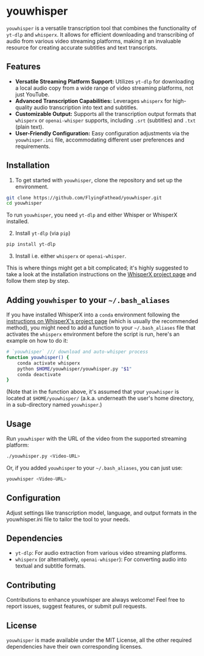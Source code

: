 # youwhisper
`youwhisper` is a versatile transcription tool that combines the functionality of `yt-dlp` and `whisperx`. It allows for efficient downloading and transcribing of audio from various video streaming platforms, making it an invaluable resource for creating accurate subtitles and text transcripts.

## Features

- **Versatile Streaming Platform Support:** Utilizes `yt-dlp` for downloading a local audio copy from a wide range of video streaming platforms, not just YouTube.
- **Advanced Transcription Capabilities:** Leverages `whisperx` for high-quality audio transcription into text and subtitles.
- **Customizable Output:** Supports all the transcription output formats that `whisperx` or `openai-whisper` supports, including `.srt` (subtitles) and `.txt` (plain text).
- **User-Friendly Configuration:** Easy configuration adjustments via the `youwhisper.ini` file, accommodating different user preferences and requirements.

## Installation

1. To get started with `youwhisper`, clone the repository and set up the environment.
```bash
git clone https://github.com/FlyingFathead/youwhisper.git
cd youwhisper
```

To run `youwhisper`, you need `yt-dlp` and either Whisper or WhisperX installed.

2. Install `yt-dlp` (via `pip`)
```bash
pip install yt-dlp
```

3. Install i.e. either `whisperx` or `openai-whisper`.

This is where things might get a bit complicated; it's highly suggested to take a look at the installation instructions on the [WhisperX project page](https://github.com/m-bain/whisperX#setup-%EF%B8%8F) and follow them step by step.

## Adding `youwhisper` to your `~/.bash_aliases`

If you have installed WhisperX into a `conda` environment following the [instructions on WhisperX's project page](https://github.com/m-bain/whisperX) (which is usually the recommended method), you might need to add a function to your `~/.bash_aliases` file that activates the `whisperx` environment before the script is run, here's an example on how to do it:

```bash
# `youwhisper` /// download and auto-whisper process
function youwhisper() {
    conda activate whisperx
    python $HOME/youwhisper/youwhisper.py "$1"
    conda deactivate
}
```
(Note that in the function above, it's assumed that your `youwhisper` is located at `$HOME/youwhisper/` (a.k.a. underneath the user's home directory, in a sub-directory named `youwhisper`.)

## Usage

Run `youwhisper` with the URL of the video from the supported streaming platform:
```bash
./youwhisper.py <Video-URL>
```

Or, if you added `youwhisper` to your `~/.bash_aliases`, you can just use:

```bash
youwhisper <Video-URL>
```

## Configuration

Adjust settings like transcription model, language, and output formats in the youwhisper.ini file to tailor the tool to your needs.

## Dependencies

- `yt-dlp`: For audio extraction from various video streaming platforms.
- `whisperx` (or alternatively, `openai-whisper`): For converting audio into textual and subtitle formats.

## Contributing

Contributions to enhance youwhisper are always welcome! Feel free to report issues, suggest features, or submit pull requests.

## License

`youwhisper` is made available under the MIT License, all the other required dependencies have their own corresponding licenses.
